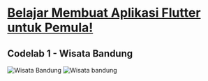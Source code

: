 # [Belajar Membuat Aplikasi Flutter untuk Pemula!](https://www.dicoding.com/academies/159)
## Codelab 1 - Wisata Bandung
![Wisata Bandung](https://d17ivq9b7rppb3.cloudfront.net/original/academy/20210425131945a4abeea012bc2e46e31538884424008b.gif)
![Wisata bandung](https://d17ivq9b7rppb3.cloudfront.net/original/academy/202104251320085fde1442232fc33aa20602bef39b2eb2.png)
